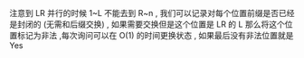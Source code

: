 注意到 LR 并行的时候 1~L 不能去到 R~n , 我们可以记录对每个位置前缀是否已经是封闭的 (无需和后缀交换) , 如果需要交换但是这个位置是 LR 的 L 那么将这个位置标记为非法 ,每次询问可以在 O(1) 的时间更换状态 , 如果最后没有非法位置就是 Yes